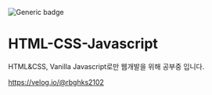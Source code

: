 ![Generic badge](https://img.shields.io/github/languages/count/NonamedBread/HTML-CSS-Javascript)

# HTML-CSS-Javascript
HTML&CSS, Vanilla Javascript로만 웹개발을 위해 공부중 입니다.

https://velog.io/@rbghks2102
